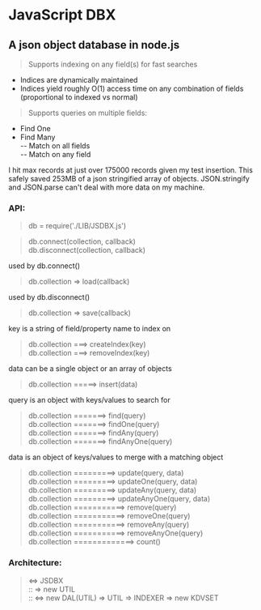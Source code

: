 # JavaScript DBX
## A json object database in node.js

> Supports indexing on any field(s) for fast searches
  - Indices are dynamically maintained
  - Indices yield roughly O(1) access time on any combination of fields (proportional to indexed vs normal)  

> Supports queries on multiple fields:  
  - Find One  
  - Find Many  
  -- Match on all fields  
  -- Match on any field  

I hit max records at just over 175000 records given my test insertion.
This safely saved 253MB of a json stringified array of objects.
JSON.stringify and JSON.parse can't deal with more data on my machine.

### API:

> db = require('./LIB/JSDBX.js')

> db.connect(collection, callback)  
> db.disconnect(collection, callback)

used by db.connect()  
> db.collection => load(callback)  

used by db.disconnect()  
> db.collection => save(callback)  

key is a string of field/property name to index on  
> db.collection ===> createIndex(key)  
> db.collection ===> removeIndex(key)  

data can be a single object or an array of objects
> db.collection =====> insert(data)  

query is an object with keys/values to search for  
> db.collection =======> find(query)  
> db.collection =======> findOne(query)  
> db.collection =======> findAny(query)  
> db.collection =======> findAnyOne(query)  

data is an object of keys/values to merge with a matching object  
> db.collection =========> update(query, data)  
> db.collection =========> updateOne(query, data)  
> db.collection =========> updateAny(query, data)  
> db.collection =========> updateAnyOne(query, data)  
> db.collection ===========> remove(query)  
> db.collection ===========> removeOne(query)  
> db.collection ===========> removeAny(query)  
> db.collection ===========> removeAnyOne(query)  
> db.collection =============> count()  

### Architecture:

> <=> JSDBX  
>     :: => new UTIL  
>     :: <=> new DAL(UTIL) => UTIL => INDEXER => new KDVSET  
